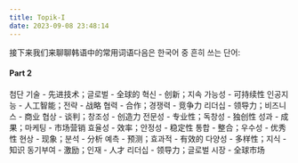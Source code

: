 ```yaml
---
title: Topik-I
date: 2023-09-08 23:48:14
---
```

接下来我们来聊聊韩语中的常用词语다음은 한국어 중 흔히 쓰는 단어:

#### Part 2
첨단 기술 - 先进技术；글로벌 - 全球的
혁신 - 创新；지속 가능성 - 可持续性
인공지능 - 人工智能；전략 - 战略
협력 - 合作；경쟁력 - 竞争力
리더십 - 领导力；비즈니스 - 商业
협상 - 谈判；창조성 - 创造力
전문성 - 专业性；독창성 - 独创性
성과 - 成果；마케팅 - 市场营销
효율성 - 效率；안정성 - 稳定性
통합 - 整合；우수성 - 优秀性
현상 - 现象；분석 - 分析
예측 - 预测；효과적 - 有效的
다양성 - 多样性；지식 - 知识
동기부여 - 激励；인재 - 人才
리더십 - 领导力；글로벌 시장 - 全球市场